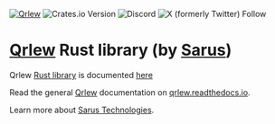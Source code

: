 [![Qrlew](https://github.com/Qrlew/qrlew/actions/workflows/ci.yml/badge.svg)](https://github.com/Qrlew/qrlew/actions)
![Crates.io Version](https://img.shields.io/crates/v/qrlew?logo=Rust)
![Discord](https://img.shields.io/discord/1194338163989172364?logo=Discord)
![X (formerly Twitter) Follow](https://img.shields.io/twitter/follow/sarus_tech)

# [Qrlew](https://qrlew.github.io/) Rust library (by [Sarus](https://www.sarus.tech/))

Qrlew [Rust library](https://crates.io/crates/qrlew) is documented [here](https://docs.rs/qrlew/latest/qrlew/)

Read the general [Qrlew](https://qrlew.github.io/) documentation on [qrlew.readthedocs.io](https://qrlew.readthedocs.io/en/latest/).

Learn more about [Sarus Technologies](https://sarus.tech/).
